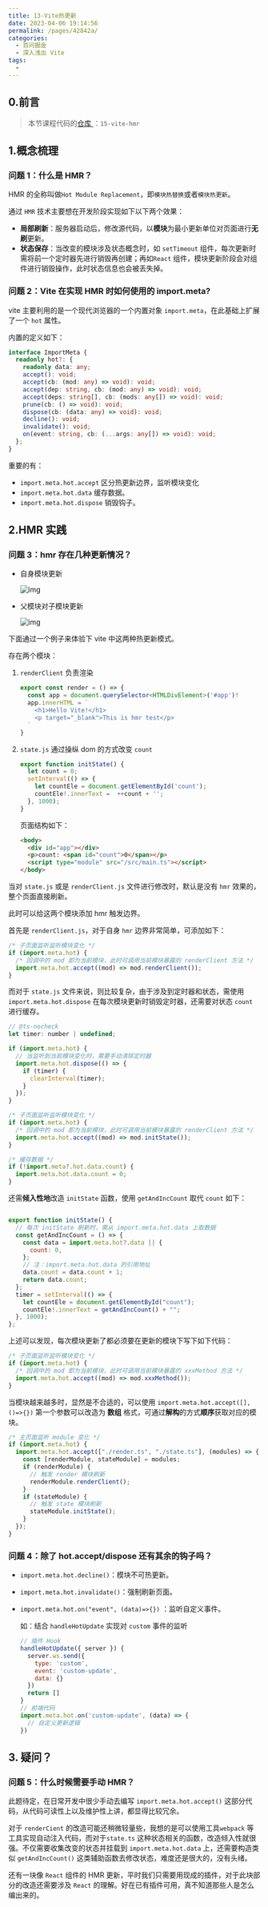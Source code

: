 ```yaml
---
title: 13-Vite热更新
date: 2023-04-06 19:14:56
permalink: /pages/42842a/
categories:
  - 百问掘金
  - 深入浅出 Vite
tags:
  -
---
```


## 0.前言

> 本节课程代码的[仓库 ](https://github.com/wangjs-jacky/Learn-Vite)：`15-vite-hmr`

## 1.概念梳理

### 问题 1：什么是 HMR？

HMR 的全称叫做`Hot Module Replacement`，即`模块热替换`或者`模块热更新`。

通过 `HMR` 技术主要想在开发阶段实现如下以下两个效果：

- **局部刷新**：服务器启动后，修改源代码，以**模块**为最小更新单位对页面进行**无刷**更新。
- **状态保存**：当改变的模块涉及状态概念时，如 `setTimeout` 组件，每次更新时需将前一个定时器先进行销毁再创建；再如`React` 组件，模块更新阶段会对组件进行销毁操作，此时状态信息也会被丢失掉。

### 问题 2：Vite 在实现 HMR 时如何使用的 import.meta?

vite 主要利用的是一个现代浏览器的一个内置对象 `import.meta`，在此基础上扩展了一个 `hot` 属性。

内置的定义如下：

```typescript
interface ImportMeta {
  readonly hot?: {
    readonly data: any;
    accept(): void;
    accept(cb: (mod: any) => void): void;
    accept(dep: string, cb: (mod: any) => void): void;
    accept(deps: string[], cb: (mods: any[]) => void): void;
    prune(cb: () => void): void;
    dispose(cb: (data: any) => void): void;
    decline(): void;
    invalidate(): void;
    on(event: string, cb: (...args: any[]) => void): void;
  };
}
```

重要的有：

- `import.meta.hot.accept` 区分热更新边界，监听模块变化
- `import.meta.hot.data` 缓存数据。
- `import.meta.hot.dispose` 销毁钩子。

## 2.HMR 实践

### 问题 3：hmr 存在几种更新情况？

- 自身模块更新

  ![img](https://p3-juejin.byteimg.com/tos-cn-i-k3u1fbpfcp/2309dff1019c40a1a1e5d072f3ed0dd3~tplv-k3u1fbpfcp-zoom-in-crop-mark:3024:0:0:0.awebp)

- 父模块对子模块更新

  ![img](https://p3-juejin.byteimg.com/tos-cn-i-k3u1fbpfcp/3449473d985b42668d8628a726ae871a~tplv-k3u1fbpfcp-zoom-in-crop-mark:3024:0:0:0.awebp)

下面通过一个例子来体验下 vite 中这两种热更新模式。

存在两个模块：

1. `renderClient` 负责渲染

   ```javascript
   export const render = () => {
     const app = document.querySelector<HTMLDivElement>('#app')!
     app.innerHTML = `
       <h1>Hello Vite!</h1>
       <p target="_blank">This is hmr test</p>
     `
   }

   ```

2. `state.js` 通过操纵 dom 的方式改变 `count`

   ```javascript
   export function initState() {
     let count = 0;
     setInterval(() => {
       let countEle = document.getElementById('count');
       countEle!.innerText =  ++count + '';
     }, 1000);
   }
   ```

   页面结构如下：

   ```html
   <body>
     <div id="app"></div>
     <p>count: <span id="count">0</span></p>
     <script type="module" src="/src/main.ts"></script>
   </body>
   ```

当对 `state.js` 或是 `renderClient.js` 文件进行修改时，默认是没有 `hmr` 效果的，整个页面直接刷新。

此时可以给这两个模块添加 hmr 触发边界。

首先是 `renderClient.js`，对于自身 `hmr` 边界非常简单，可添加如下：

```javascript
/* 子页面监听监听模块变化 */
if (import.meta.hot) {
  /* 回调中的 mod 即为当前模块，此时可调用当前模块暴露的 renderClient 方法 */
  import.meta.hot.accept((mod) => mod.renderClient());
}
```

而对于 `state.js` 文件来说，则比较复杂，由于涉及到定时器和状态，需使用 `import.meta.hot.dispose` 在每次模块更新时销毁定时器，还需要对状态 `count` 进行缓存。

```javascript
// @ts-nocheck
let timer: number | undefined;

if (import.meta.hot) {
  // 当监听到当前模块变化时，需要手动清除定时器
  import.meta.hot.dispose(() => {
    if (timer) {
      clearInterval(timer);
    }
  });
}

/* 子页面监听监听模块变化 */
if (import.meta.hot) {
  /* 回调中的 mod 即为当前模块，此时可调用当前模块暴露的 renderClient 方法 */
  import.meta.hot.accept((mod) => mod.initState());
}

/* 缓存数据 */
if (!import.meta?.hot.data.count) {
  import.meta.hot.data.count = 0;
}
```

还需**倾入性地**改造 `initState` 函数，使用 `getAndIncCount` 取代 `count` 如下：

```javascript

export function initState() {
  // 每次 initState 刷新时，需从 import.meta.hot.data 上取数据
  const getAndIncCount = () => {
    const data = import.meta.hot?.data || {
      count: 0,
    };
    // 注：import.meta.hot.data 的引用地址
    data.count = data.count + 1;
    return data.count;
  };
  timer = setInterval(() => {
    let countEle = document.getElementById("count");
    countEle!.innerText = getAndIncCount() + "";
  }, 1000);
};
```

上述可以发现，每次模块更新了都必须要在更新的模块下写下如下代码：

```javascript
/* 子页面监听监听模块变化 */
if (import.meta.hot) {
  /* 回调中的 mod 即为当前模块，此时可调用当前模块暴露的 xxxMethod 方法 */
  import.meta.hot.accept((mod) => mod.xxxMethod());
}
```

当模块越来越多时，显然是不合适的，可以使用 `import.meta.hot.accept([],()=>{})` 第一个参数可以改造为 **数组** 格式，可通过**解构**的方式**顺序**获取对应的模块。

```javascript
/* 主页面监听 module 变化 */
if (import.meta.hot) {
  import.meta.hot.accept(["./render.ts", "./state.ts"], (modules) => {
    const [renderModule, stateModule] = modules;
    if (renderModule) {
      // 触发 render 模块刷新
      renderModule.renderClient();
    }
    if (stateModule) {
      // 触发 state 模块刷新
      stateModule.initState();
    }
  });
}
```

### 问题 4：除了 hot.accept/dispose 还有其余的钩子吗？

- `import.meta.hot.decline()`：模块不可热更新。

- `import.meta.hot.invalidate()`：强制刷新页面。

- `import.meta.hot.on("event", (data)=>{})` ：监听自定义事件。

  如：结合 `handleHotUpdate` 实现对 `custom` 事件的监听

  ```javascript
  // 插件 Hook
  handleHotUpdate({ server }) {
    server.ws.send({
      type: 'custom',
      event: 'custom-update',
      data: {}
    })
    return []
  }
  // 前端代码
  import.meta.hot.on('custom-update', (data) => {
    // 自定义更新逻辑
  })
  ```

## 3. 疑问？

### 问题 5：什么时候需要手动 HMR？

此题待定，在日常开发中很少手动去编写 `import.meta.hot.accept()` 这部分代码，从代码可读性上以及维护性上讲，都显得比较冗余。

对于 `renderCient` 的改造可能还稍微轻量些，我想的是可以使用工具`webpack` 等工具实现自动注入代码，而对于`state.ts` 这种状态相关的函数，改造倾入性就很强。不仅需要收集改变的状态并挂载到 `import.meta.hot.data` 上，还需要构造类似 `getAndIncCount()` 这类辅助函数去修改状态，难度还是很大的，没有头绪。

还有一块像 `React` 组件的 HMR 更新，平时我们只需要用现成的插件，对于此块部分的改造还需要涉及 `React` 的理解。好在已有插件可用，真不知道那些人是怎么编出来的。
